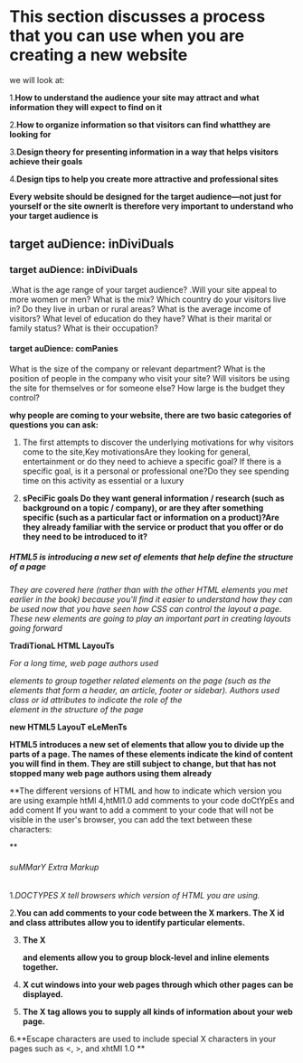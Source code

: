 # **This section discusses a process that you can use when you are creating a new website**
 we will look at:
 
1.**How to understand the audience your site may attract and  what information they will expect to find on it**

2.**How to organize information so that visitors can find whatthey are looking for**

3.**Design theory for presenting information in a way that helps visitors achieve their goals**

4.**Design tips to help you create more attractive and professional sites**




**Every website should be designed for the target audience—not just for yourself or the site ownerIt is therefore very important to
understand who your target audience is**

## target auDience: inDiviDuals

### target auDience: inDiviDuals
.What is the age range of your target audience? 
.Will your site appeal to more women or men? What is the mix? 
Which country do your visitors live in? 
Do they live in urban or rural areas? 
What is the average income of visitors? 
What level of education do they have? 
What is their marital or family status? 
What is their occupation?

#### target auDience: comPanies
What is the size of the company or relevant department? 
What is the position of people in the company who visit your site? 
Will visitors be using the site for themselves or for someone else? 
How large is the budget they control? 

**why people are coming to your website, there are two basic categories of questions you can ask:**

1. The first attempts to discover the underlying motivations for why visitors come to the site,Key motivationsAre they looking for 
general, entertainment or do they need to achieve a specific goal? If there is a specific goal, is it a personal or professional
one?Do they see spending time on this activity as essential or a luxury

2. **sPeciFic goals Do they want general information / research (such as background on a topic / company), or are they after something specific
(such as a particular fact or information on a product)?Are they already familiar with the service or product that you offer or
do they need to be introduced to it?**

##### **HTML5 is introducing a new set of elements that help define the structure of a page**

*They are covered here (rather than with the other HTML elements you met earlier in the book) because you'll find it easier to understand how they can be used now that you have seen how CSS can control the layout a page. These new elements are going to play an important part in creating layouts going forward*

**TradiTionaL HTML LayouTs**

*For a long time, web page authors used <div> elements to group together related elements on the page (such as the elements that form a header, an article, footer or sidebar). Authors used class or id attributes to indicate the role of the <div> element in the structure of the page*
 
 **new HTML5 LayouT eLeMenTs**
 
 **HTML5 introduces a new set of elements that allow you to divide up the parts of a page. The names of these elements indicate the kind of content you will find in them. They are still subject to change, but that has not stopped many web page authors using them already**
 
 **The different versions of HTML and how to indicate which version you are using example htMl 4,htMl1.0
  add comments to your code doCtYpEs and add coment If you want to add a comment to your code that will not be visible in the user's browser, you can add the text between these characters:
<!-- comment goes here -->**

###### suMMarY Extra Markup
 
1.*DOCTYPES X tell browsers which version of HTML you are using.*

2.**You can add comments to your code between the   X <!-- and --> markers. The  X id and class attributes allow you to identify particular elements.**

3. **The  X <div> and <span> elements allow you to group block-level and inline elements together.**
 
4. **<iframes> X cut windows into your web pages through which other pages can be displayed.**
 
5. **The  X <meta> tag allows you to supply all kinds of information about your web page.**

6.**Escape characters are used to include special  X characters in your pages such as <, >, and xhtMl 1.0 **






